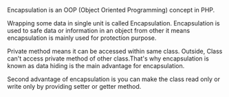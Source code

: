 Encapsulation is an OOP (Object Oriented Programming) concept in PHP.

Wrapping some data in single unit is called Encapsulation. Encapsulation is used to safe data or information in an object from other it means encapsulation is mainly used for protection purpose.

Private method means it can be accessed within same class. Outside, Class can't access private method of other class.That's why encapsulation is known as data hiding is the main advantage for encapsulation.

Second advantage of encapsulation is you can make the class read only or write only by providing setter or getter method.
